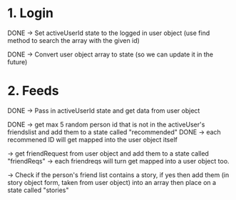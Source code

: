 # 1. Login
DONE
-> Set activeUserId state to the logged in user object (use find method to search the array with the given id)

DONE
-> Convert user object array to state (so we can update it in the future)

# 2. Feeds
DONE
-> Pass in activeUserId state and get data from user object

DONE
-> get max 5 random person id that is not in the activeUser's friendslist and add them to a state called "recommended"
DONE
-> each recommened ID will get mapped into the user object itself  

-> get friendRequest from user object and add them to a state called "friendReqs"
-> each friendreqs will turn get mapped into a user object too.


-> Check if the person's friend list contains a story, if yes then add them (in story object form, taken from user object) into an array then place on a state called "stories"
